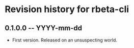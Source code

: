 # Revision history for rbeta-cli

## 0.1.0.0  -- YYYY-mm-dd

* First version. Released on an unsuspecting world.
